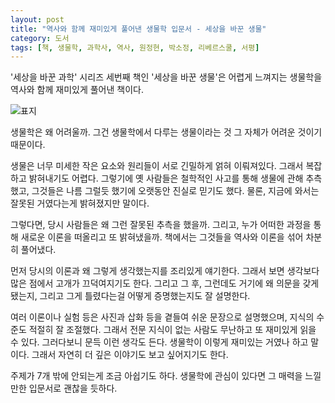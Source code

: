 ```yaml
---
layout: post
title: "역사와 함께 재미있게 풀어낸 생물학 입문서 - 세상을 바꾼 생물"
category: 도서
tags: [책, 생물학, 과학사, 역사, 원정현, 박소정, 리베르스쿨, 서평]
---
```


'세상을 바꾼 과학' 시리즈 세번째 책인
'세상을 바꾼 생물'은
어렵게 느껴지는 생물학을 역사와 함께 재미있게 풀어낸 책이다.

![표지](https://lh3.googleusercontent.com/ZU31bK-MYX2-_qyudkdCe6cXzpLA4Dj6kDDfAw3LldNVwonXuGlItnih3eU14ml-J9tBQkAeYHprVQ=s480)

생물학은 왜 어려울까.
그건 생물학에서 다루는 생물이라는 것 그 자체가 어려운 것이기 때문이다.

생물은 너무 미세한 작은 요소와 원리들이 서로 긴밀하게 얽혀 이뤄져있다.
그래서 복잡하고 밝혀내기도 어렵다.
그렇기에 옛 사람들은 철학적인 사고를 통해 생물에 관해 추측했고,
그것들은 나름 그럴듯 했기에 오랫동안 진실로 믿기도 했다.
물론, 지금에 와서는 잘못된 거였다는게 밝혀졌지만 말이다.

그렇다면, 당시 사람들은 왜 그런 잘못된 추측을 했을까.
그리고, 누가 어떠한 과정을 통해 새로운 이론을 떠올리고 또 밝혀냈을까.
책에서는 그것들을 역사와 이론을 섞어 차분히 풀어냈다.

먼저 당시의 이론과 왜 그렇게 생각했는지를 조리있게 얘기한다.
그래서 보면 생각보다 많은 점에서 고개가 끄덕여지기도 한다.
그리고 그 후, 그런데도 거기에 왜 의문을 갖게 됐는지,
그리고 그게 틀렸다는걸 어떻게 증명했는지도 잘 설명한다.

여러 이론이나 실험 등은 사진과 삽화 등을 곁들여
쉬운 문장으로 설명했으며,
지식의 수준도 적절히 잘 조절했다.
그래서 전문 지식이 없는 사람도 무난하고 또 재미있게 읽을 수 있다.
그러다보니 문득 이런 생각도 든다.
생물학이 이렇게 재미있는 거였나 하고 말이다.
그래서 자연히 더 깊은 이야기도 보고 싶어지기도 한다.

주제가 7개 밖에 안되는게 조금 아쉽기도 하다.
생물학에 관심이 있다면 그 매력을 느낄만한 입문서로 괜찮을 듯하다.
